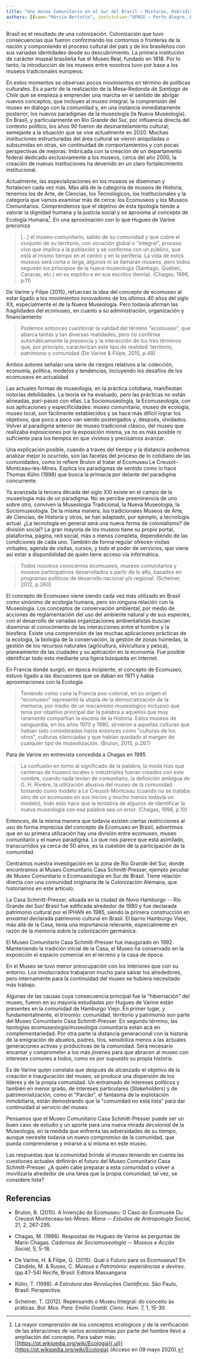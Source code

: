 ```yaml
---
title: "Uno museo Comunitario en el Sur del Brasil – Mixturas, Hibridismos y Participación"
authors: [{name:"Márcia Bertotto", institution:"UFRGS – Porto Alegre, Brasil"}, {name:"Vera Rangel", institution:"Museóloga y Consultora Independiente – Porto Alegre, Brasil"}]
---
```


Brasil es el resultado de una colonización. Colonización que tuvo
consecuencias que fueron conformando los contornos o fronteras de la
nación y componiendo el proceso cultural del país y de los brasileños
con sus variadas identidades desde su descubrimiento. La primera
institución de carácter museal brasileña fue el Museo Real, fundado en 1818.
Por lo tanto, la introducción de los museos entre nosotros tuvo
por base a los museos tradicionales europeos.

En estos momentos se observan pocos movimientos en término de políticas
culturales. Es a partir de la realización de la Mesa-Redonda de
*Santiago de Chile* qué se empieza a emprender una marcha en el sentido
de abrigar nuevos conceptos, que incluyen al museo integral, la
comprensión del museo en diálogo con la comunidad y, en una instancia
inmediatamente posterior, los nuevos paradigmas de la museología (la
Nueva Museología). En Brasil, y particularmente en Rio Grande del Sur,
por influencia directa del contexto político, los años 90 fueron de
desmantelamiento cultural; semejante a la situación que se vive
actualmente en 2020. Muchas instituciones estructuradas del área
cultural se vieron aniquiladas o subsumidas en otras, sin continuidad de
comportamientos y con pocas perspectivas de mejoras. Imbricada con la
creación de un departamento federal dedicado exclusivamente a los
museos, cerca del año 2000, la creación de nuevas instituciones ha
devenido en un claro fortalecimiento institucional.

Actualmente, las especializaciones en los museos se diseminan y
fortalecen cada vez más. Más allá de la categoría de museos de Historia,
tenemos los de Arte, de Ciencias, los Tecnológicos, los Institucionales
y la categoría que vamos examinar más de cerca: los Ecomuseos y los
Museos Comunitarios. Comprendemos que el objetivo de esta tipología
tiende a valorar la dignidad humana y la justicia social y se aproxima
al concepto de Ecología Humana[^1]. En una aproximación con lo que
Hugues de Varine preconiza

> \[\...\] el museo-comunitario, salido de su comunidad y que cubre el
> conjunto de su territorio, con vocación global o "integral", proceso
> vivo que implica a la población y se conforma con un público, que está
> al mismo tiempo en el centro y en la periferia. La vida de estos
> museos será corta o larga, algunos ni se llamarán museos, pero todos
> seguirán los principios de la nueva museología (Santiago, Quebec,
> Caracas, etc.) en su espíritu o en sus escritos (teoría). (Chagas,
> 1996, p.11)

De Varine y Filipe (2015), refuerzan la idea del concepto de ecomuseo al
estar ligado a los movimientos innovadores de los últimos 40 años del
siglo XX, especialmente el de la Nueva Museología. Pero todavía afirman
las fragilidades del ecomuseo, en cuanto a su administración,
organización y financiamiento

> Podemos entonces cuestionar la validad del término "ecomuseo", que
> abarca tantas y tan diversas realidades, pero no confirma
> automáticamente la presencia y la interacción de los tres términos
> que, por principio, caracterizan este tipo de realidad: territorio,
> patrimonio y comunidad (De Varine & Filipe, 2015, p.48)

Ambos autores señalan una serie de riesgos relativos a la: colección,
economía, política, modelos y tendencias, incluyendo los desafíos de los
ecomuseos en actualidad.

Las actuales formas de museología, en la práctica cotidiana, manifiestan
notorias debilidades. La teoría se ha evaluado, pero las prácticas no
están alineadas, pari-passo con ellas. La Sociomuseología, la
Ecomuseología, con sus aplicaciones y especificidades: museo
comunitario, museo de ecología, museo local, son fácilmente establecidos
y se hace más difícil lograr los objetivos, que poco a poco van siendo
postergados y, después, olvidados. Volver al paradigma anterior de museo
tradicional clásico, del museo que realizaba exposiciones por la
exposición misma, ya no es más posible ni suficiente para los tiempos en
que vivimos y precisamos avanzar.

Una explicación posible, cuando a través del tiempo y la distancia
podemos analizar mejor lo ocurrido, son las facetas del proceso de lo
cotidiano de las comunidades, como lo refiere Brulon al tratar al
Ecomuseu Le Creusot-Montceau-les-Mines. Explica los paradigmas de
sentido como lo hace Thomas Kühn (1998) que busca la primacía por
delante del paradigma concurrente.

Ya avanzada la tercera década del siglo XXI existe en el campo de la
museología más de un paradigma. No se percibe preeminencia de uno sobre
otro, conviven la Museología Tradicional, la Nueva Museología, la
Sociomuseología. De la misma manera, los tradicionales Museos de Arte,
de Ciencias, de Historia y otros, se han adaptado, por ejemplo, a
tecnología actual. ¿La tecnología en general será una nueva forma de
colonialismo? de división social? La gran mayoría de los museos tiene su
propio portal, plataforma, página, red social, más o menos completa,
dependiendo de las condiciones de cada uno. También de forma regular
ofrecen visitas virtuales, agenda de visitas, cursos, y todo el poder de
servicios, que viene así estar a disponibilidad de quién tiene acceso
vía informática.

> Todos nosotros conocemos ecomuseos, museos comunitarios y museos
> participativos desarrollados a partir de lo alto, basados en programas
> políticos de desarrollo nacional y/o regional. (Scheiner, 2012, p.260)

El concepto de Ecomuseo viene siendo cada vez más utilizado en Brasil
como sinónimo de ecología humana, pero sin ninguna relación con la
Museología. Los conceptos de conservación ambiental, por medio de
acciones de reglamentación del uso del ambiente natural y de sus
especies, con el desarrollo de variadas organizaciones ambientalistas
buscan diseminar el conocimiento de las interacciones entre el hombre y
la biosfera. Existe una comprensión de las muchas aplicaciones prácticas
de la ecología, la biología de la conservación, la gestión de zonas
húmedas, la gestión de los recursos naturales (agricultura, silvicultura
y pesca), planeamiento de las ciudades y su aplicación en la economía.
Fue posible identificar todo esto mediante una ligera búsqueda en
internet.

En Francia donde surgió, en época incipiente, el concepto de Ecomuseo,
estuvo ligado a las discusiones que se daban en 1971 y había
aproximaciones con la Ecología.

> Teniendo como cuna la Francia pos-colonial, en su origen el "ecomuseo"
> representó la utopía de la democratización de la memoria, por medio de
> un mecanismo museológico inclusivo que tenía por objetivo principal
> dar la palabra a aquellos que muy raramente compartían la escena de la
> Historia. Estos museos de vanguardia, en los años 1970 y 1980,
> sirvieron a aquellas culturas que habían sido consideradas hasta
> entonces como "culturas de los otros", culturas silenciadas y que
> habían quedado al margen de cualquier tipo de musealización. (Brulon,
> 2015, p.267)

Para de Varine en entrevista concedida a Chagas en 1995

> La confusión en torno al significado de la palabra, la moda hizo que
> centenas de museos locales o industriales fueran creados con este
> nombre, cuando nada tenían de comunitario, la definición ambigua de G.
> H. Riviére, la utilización abusiva del museo de la comunidad tomando
> como modelo a Le Creusot-Montceau (cuando no se trataba sino de un
> ecomuseo en sus inicios y mucho menos todavía un modelo), todo esto
> hace que la tentativa de algunos de identificar la nueva museología
> con esa palabra sea un error. (Chagas, 1996, p.10)

Entonces, de la misma manera que todavía existen ciertas restricciones
al uso de forma imprecisa del concepto de Ecomuseo en Brasil, advertimos
que en su primera utilización hay una división entre ecomuseo, museo
comunitario y el nuevo paradigma. Lo que nos parece que está asimilado,
transcurridos ya cerca de 50 años, es la cuestión de la participación de
la comunidad.

Centramos nuestra investigación en la zona de Rio Grande del Sur, donde
encontramos al Museo Comunitario Casa Schmitt-Presser, ejemplo peculiar
de Museo Comunitario o Ecomuseologia en Sur de Brasil. Tiene relación
directa con una comunidad originaria de la Colonización Alemana, que
historiamos en este artículo.

La Casa Schmitt-Presser, situada en la ciudad de Novo Hamburgo -- Rio
Grande del Sur/ Brasil fue edificada alrededor de 1880 y fue declarada
patrimonio cultural por el IPHAN en 1985, siendo la primera construcción
en *enxaimel* declarada patrimonio cultural en Brasil. El barrio
Hamburgo Viejo, más allá de la Casa, tenía una importancia relevante,
especialmente en razón de la memoria sobre la colonización germánica.

El Museo Comunitario Casa Schmitt-Presser fue inaugurado en 1992.
Manteniendo la tradición inicial de la Casa, el Museo ha conservado en
la exposición el espacio comercial en el terreno y la casa de época.

En el Museo se tuvo menor preocupación con los interiores que con su
entorno. Los involucrados trabajaron mucho para salvar los alrededores,
pero internamente para la continuidad del museo se hubiera necesitado
más trabajo.

Algunas de las causas cuya consecuencia principal fue la "hibernación"
del museo, fueron en su mayoría estudiadas por Hugues de Varine están
presentes en la comunidad de Hamburgo Viejo. En primer lugar, y
fundamentalmente, el trinomio: comunidad, territorio y patrimonio son
parte del Museo Comunitario Casa Schmitt-Presser. En segundo término,
las tipologías ecomuseologia/museología comunitaria están acá en
complementariedad. Por otra parte la distancia generacional con la
historia de la emigración de abuelos, padres, tíos, sensibiliza menos a
las actuales generaciones activas y productivas de la comunidad. Será
necesario encantar y comprometer a los más jóvenes para que abracen al
museo con intereses comunes a todos, como es por supuesto su propia
historia.

Es de Varine quien constata que después de alcanzado el objetivo de la
creación e inauguración del museo, se produce una dispersión de los
líderes y de la propia comunidad. Un entramado de intereses políticos y
también en menor grado, de intereses particulares (*Stakeholders*) y de
patrimonialización, como el "Parcão", el fantasma de la explotación
inmobiliaria, están demostrando que la "comunidad no está lista" para
dar continuidad al servicio del museo.

Pensamos que el Museo Comunitario Casa Schmitt-Presser puede ser un buen
caso de estudio y un aporte para una nueva mirada *decolonial* de la
Museología, en la medida que enfrenta las adversidades de su tiempo,
aunque necesite todavía un nuevo compromiso de la comunidad, que pueda
comprenderse y mirarse a sí misma en este museo.

Las respuestas que la comunidad brinde al museo teniendo en cuenta las
cuestiones actuales definirán el futuro del Museo Comunitario Casa
Schmitt-Presser. ¿A quién cabe preparar a esta comunidad o volver a
movilizarla alrededor de una tarea que la propia comunidad, tal vez, se
considere lista?

## Referencias

- Brulon, B. (2015). A Invenção do Ecomuseu: O Caso do Écomusée Du
  Creusot Monteceau-les-Mines. *Mana -- Estudos de Antropologia Social*,
  21, 2, 267-295.
- Chagas, M. (1996). Respostas de Hugues de Varine às perguntas de Mario
  Chagas. *Cadernos de Sociomuseologia -- Museus e Acção Social,* 5,
  5-18.

- De Varine, H. & Filipe, G. (2015). Qual o Futuro para os Ecomuseus? En
  Cândido, M. & Ruoso, C. *Museus e Patrimônio: experiências e devires.*
  (pp.47-54) Recife, Brasil: Editora Massangana

- Kühn, T. (1998). *A Estrutura das Revoluções Científicas.* São Paulo,
  Brasil: Perspectiva.

- Scheiner, T. (2012). Repensando o Museu Integral: do conceito às
  práticas. *Bol. Mus. Para. Emílio Goeldi. Cienc. Hum.* 7, 1, 15-30.

[^1]: La mayor comprensión de los conceptos ecológicos y de la verificación de las alteraciones de varios ecosistemas por parte del hombre llevó a ampliación del concepto. Para saber más: [[https://pt.wikipedia.org/wiki/Ecologia]{.ul}](https://pt.wikipedia.org/wiki/Ecologia) (Acceso en 09 mayo 2020).
